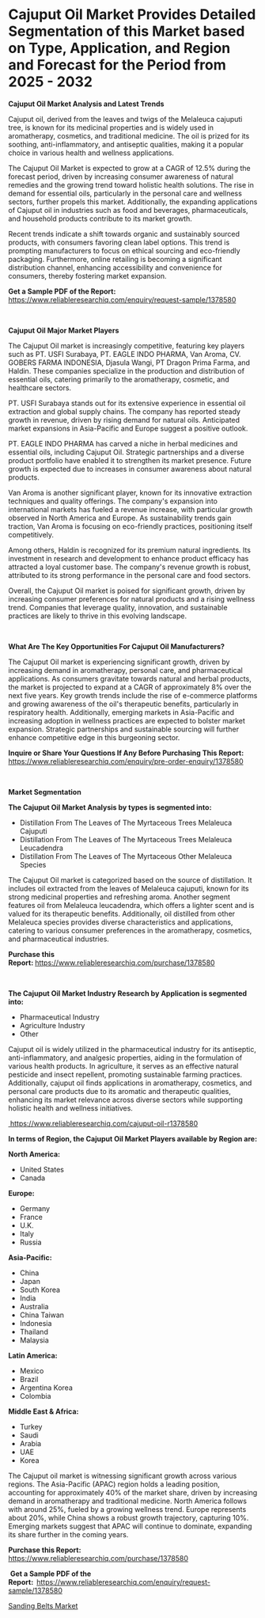 <p><h1>Cajuput Oil Market Provides Detailed Segmentation of this Market based on Type, Application, and Region and Forecast for the Period from 2025 - 2032</h1></p><p><strong>Cajuput Oil Market Analysis and Latest Trends</strong></p>
<p><p>Cajuput oil, derived from the leaves and twigs of the Melaleuca cajuputi tree, is known for its medicinal properties and is widely used in aromatherapy, cosmetics, and traditional medicine. The oil is prized for its soothing, anti-inflammatory, and antiseptic qualities, making it a popular choice in various health and wellness applications.</p><p>The Cajuput Oil Market is expected to grow at a CAGR of 12.5% during the forecast period, driven by increasing consumer awareness of natural remedies and the growing trend toward holistic health solutions. The rise in demand for essential oils, particularly in the personal care and wellness sectors, further propels this market. Additionally, the expanding applications of Cajuput oil in industries such as food and beverages, pharmaceuticals, and household products contribute to its market growth.</p><p>Recent trends indicate a shift towards organic and sustainably sourced products, with consumers favoring clean label options. This trend is prompting manufacturers to focus on ethical sourcing and eco-friendly packaging. Furthermore, online retailing is becoming a significant distribution channel, enhancing accessibility and convenience for consumers, thereby fostering market expansion.</p></p>
<p><strong>Get a Sample PDF of the Report:&nbsp;</strong> <a href="https://www.reliableresearchiq.com/enquiry/request-sample/1378580?utm_campaign=3136&utm_medium=2&utm_source=Github&utm_content=ia&utm_term=31032025&utm_id=cajuput-oil">https://www.reliableresearchiq.com/enquiry/request-sample/1378580</a></p>
<p>&nbsp;</p>
<p><strong>Cajuput Oil Major Market Players</strong></p>
<p><p>The Cajuput Oil market is increasingly competitive, featuring key players such as PT. USFI Surabaya, PT. EAGLE INDO PHARMA, Van Aroma, CV. GOBERS FARMA INDONESIA, Djasula Wangi, PT Dragon Prima Farma, and Haldin. These companies specialize in the production and distribution of essential oils, catering primarily to the aromatherapy, cosmetic, and healthcare sectors.</p><p>PT. USFI Surabaya stands out for its extensive experience in essential oil extraction and global supply chains. The company has reported steady growth in revenue, driven by rising demand for natural oils. Anticipated market expansions in Asia-Pacific and Europe suggest a positive outlook.</p><p>PT. EAGLE INDO PHARMA has carved a niche in herbal medicines and essential oils, including Cajuput Oil. Strategic partnerships and a diverse product portfolio have enabled it to strengthen its market presence. Future growth is expected due to increases in consumer awareness about natural products.</p><p>Van Aroma is another significant player, known for its innovative extraction techniques and quality offerings. The company's expansion into international markets has fueled a revenue increase, with particular growth observed in North America and Europe. As sustainability trends gain traction, Van Aroma is focusing on eco-friendly practices, positioning itself competitively.</p><p>Among others, Haldin is recognized for its premium natural ingredients. Its investment in research and development to enhance product efficacy has attracted a loyal customer base. The company's revenue growth is robust, attributed to its strong performance in the personal care and food sectors.</p><p>Overall, the Cajuput Oil market is poised for significant growth, driven by increasing consumer preferences for natural products and a rising wellness trend. Companies that leverage quality, innovation, and sustainable practices are likely to thrive in this evolving landscape.</p></p>
<p>&nbsp;</p>
<p><strong>What Are The Key Opportunities For Cajuput Oil Manufacturers?</strong></p>
<p><p>The Cajuput Oil market is experiencing significant growth, driven by increasing demand in aromatherapy, personal care, and pharmaceutical applications. As consumers gravitate towards natural and herbal products, the market is projected to expand at a CAGR of approximately 8% over the next five years. Key growth trends include the rise of e-commerce platforms and growing awareness of the oil's therapeutic benefits, particularly in respiratory health. Additionally, emerging markets in Asia-Pacific and increasing adoption in wellness practices are expected to bolster market expansion. Strategic partnerships and sustainable sourcing will further enhance competitive edge in this burgeoning sector.</p></p>
<p><strong>Inquire or Share Your Questions If Any Before Purchasing This Report:</strong> <a href="https://www.reliableresearchiq.com/enquiry/pre-order-enquiry/1378580?utm_campaign=3136&utm_medium=2&utm_source=Github&utm_content=ia&utm_term=31032025&utm_id=cajuput-oil">https://www.reliableresearchiq.com/enquiry/pre-order-enquiry/1378580</a></p>
<p>&nbsp;</p>
<p><strong>Market Segmentation</strong></p>
<p><strong>The Cajuput Oil Market Analysis by types is segmented into:</strong></p>
<p><ul><li>Distillation From The Leaves of The Myrtaceous Trees Melaleuca Cajuputi</li><li>Distillation From The Leaves of The Myrtaceous Trees Melaleuca Leucadendra</li><li>Distillation From The Leaves of The Myrtaceous Other Melaleuca Species</li></ul></p>
<p><p>The Cajuput Oil market is categorized based on the source of distillation. It includes oil extracted from the leaves of Melaleuca cajuputi, known for its strong medicinal properties and refreshing aroma. Another segment features oil from Melaleuca leucadendra, which offers a lighter scent and is valued for its therapeutic benefits. Additionally, oil distilled from other Melaleuca species provides diverse characteristics and applications, catering to various consumer preferences in the aromatherapy, cosmetics, and pharmaceutical industries.</p></p>
<p><strong>Purchase this Report:&nbsp;</strong><a href="https://www.reliableresearchiq.com/purchase/1378580?utm_campaign=3136&utm_medium=2&utm_source=Github&utm_content=ia&utm_term=31032025&utm_id=cajuput-oil">https://www.reliableresearchiq.com/purchase/1378580</a></p>
<p>&nbsp;</p>
<p><strong>The Cajuput Oil Market Industry Research by Application is segmented into:</strong></p>
<p><ul><li>Pharmaceutical Industry</li><li>Agriculture Industry</li><li>Other</li></ul></p>
<p><p>Cajuput oil is widely utilized in the pharmaceutical industry for its antiseptic, anti-inflammatory, and analgesic properties, aiding in the formulation of various health products. In agriculture, it serves as an effective natural pesticide and insect repellent, promoting sustainable farming practices. Additionally, cajuput oil finds applications in aromatherapy, cosmetics, and personal care products due to its aromatic and therapeutic qualities, enhancing its market relevance across diverse sectors while supporting holistic health and wellness initiatives.</p></p>
<p><a href="https://www.reliableresearchiq.com/cajuput-oil-r1378580?utm_campaign=3136&utm_medium=2&utm_source=Github&utm_content=ia&utm_term=31032025&utm_id=cajuput-oil">&nbsp;https://www.reliableresearchiq.com/cajuput-oil-r1378580</a></p>
<p><strong>In terms of Region, the Cajuput Oil Market Players available by Region are:</strong></p>
<p>
    <p> <strong> North America: </strong>
        <ul>
            <li>United States</li>
            <li>Canada</li>
        </ul>
        </p> 
    <p> <strong> Europe: </strong>
        <ul>
            <li>Germany</li>
            <li>France</li>
            <li>U.K.</li>
            <li>Italy</li>
            <li>Russia</li>
        </ul>
        </p> 
    <p> <strong> Asia-Pacific: </strong>
        <ul>
            <li>China</li>
            <li>Japan</li>
            <li>South Korea</li>
            <li>India</li>
            <li>Australia</li>
            <li>China Taiwan</li>
            <li>Indonesia</li>
            <li>Thailand</li>
            <li>Malaysia</li>
        </ul>
        </p> 
    <p> <strong> Latin America: </strong>
        <ul>
            <li>Mexico</li>
            <li>Brazil</li>
            <li>Argentina Korea</li>
            <li>Colombia</li>
        </ul>
        </p> 
    <p> <strong> Middle East & Africa: </strong>
        <ul>
            <li>Turkey</li>
            <li>Saudi</li>
            <li>Arabia</li>
            <li>UAE</li>
            <li>Korea</li>
        </ul>
    </p>
    </p>
<p><p>The Cajuput oil market is witnessing significant growth across various regions. The Asia-Pacific (APAC) region holds a leading position, accounting for approximately 40% of the market share, driven by increasing demand in aromatherapy and traditional medicine. North America follows with around 25%, fueled by a growing wellness trend. Europe represents about 20%, while China shows a robust growth trajectory, capturing 10%. Emerging markets suggest that APAC will continue to dominate, expanding its share further in the coming years.</p></p>
<p><strong>Purchase this Report: </strong><a href="https://www.reliableresearchiq.com/purchase/1378580?utm_campaign=3136&utm_medium=2&utm_source=Github&utm_content=ia&utm_term=31032025&utm_id=cajuput-oil">https://www.reliableresearchiq.com/purchase/1378580</a></p>
<p>&nbsp;<strong>Get a Sample PDF of the Report:&nbsp;&nbsp;</strong><a href="https://www.reliableresearchiq.com/enquiry/request-sample/1378580?utm_campaign=3136&utm_medium=2&utm_source=Github&utm_content=ia&utm_term=31032025&utm_id=cajuput-oil">https://www.reliableresearchiq.com/enquiry/request-sample/1378580</a></p>
<p><strong></strong></p>
<p><p><a href="https://github.com/donkalucine10/Market-Research-Report-List-1/blob/main/sanding-belts-market.md?utm_campaign=3136&utm_medium=2&utm_source=Github&utm_content=ia&utm_term=31032025&utm_id=cajuput-oil">Sanding Belts Market</a></p></p>